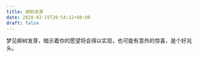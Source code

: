 ```yaml
---
title: 柳树发芽
date: 2020-02-15T20:54:12+08:00
draft: false
---
```


梦见柳树发芽，暗示着你的愿望将会得以实现，也可能有意外的惊喜，是个好兆头。
